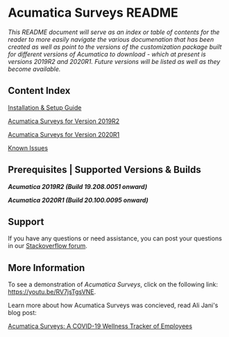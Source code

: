 # Acumatica Surveys README

*This README document will serve as an index or table of contents for the reader to more easily navigate the various documenation that has been created as well as point to the versions of the customization package built for different versions of Acumatica to download - which at present is versions 2019R2 and 2020R1.  Future versions will be listed as well as they become available.*


## Content Index ##

[Installation & Setup Guide](https://github.com/Acumatica/Acumatica-Surveys/blob/master/Installation%20&%20Setup%20Guide.md)

[Acumatica Surveys for Version 2019R2](https://github.com/Acumatica/Acumatica-Surveys/tree/2019R2)

[Acumatica Surveys for Version 2020R1](https://github.com/Acumatica/Acumatica-Surveys/tree/2020R1)

[Known Issues](https://github.com/Acumatica/Acumatica-Surveys/issues)


## Prerequisites | Supported Versions & Builds ##

***Acumatica 2019R2 (Build 19.208.0051 onward)***

***Acumatica 2020R1 (Build 20.100.0095 onward)***


## Support ##

If you have any questions or need assistance, you can post your questions in our [Stackoverflow forum](https://stackoverflow.com/questions/tagged/acumatica).

## More Information
To see a demonstration of *Acumatica Surveys*, click on the following link: https://youtu.be/RV7jsTgsVNE.

Learn more about how Acumatica Surveys was concieved, read Ali Jani's blog post:

[Acumatica Surveys: A COVID-19 Wellness Tracker of Employees](https://www.acumatica.com/blog/acumatica-surveys-covid-19-wellness-tracker/)
